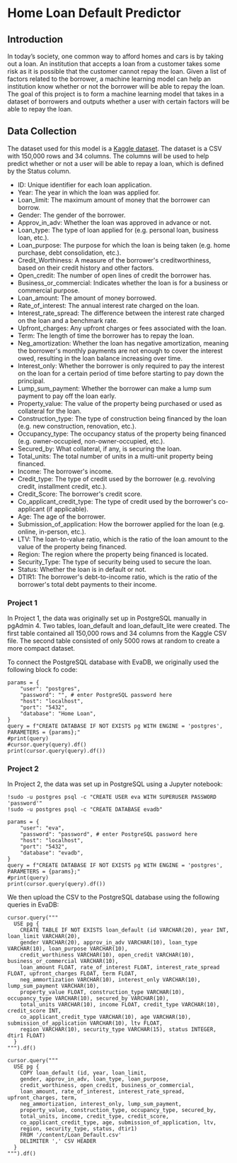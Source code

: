 # Home Loan Default Predictor

## Introduction

In today’s society, one common way to afford homes and cars is by taking out a loan. An institution that accepts a loan from a customer takes some risk as it is possible that the customer cannot repay the loan. Given a list of factors related to the borrower, a machine learning model can help an institution know whether or not the borrower will be able to repay the loan. The goal of this project is to form a machine learning model that takes in a dataset of borrowers and outputs whether a user with certain factors will be able to repay the loan.

## Data Collection

The dataset used for this model is a [Kaggle dataset](https://www.kaggle.com/datasets/yasserh/loan-default-dataset). The dataset is a CSV with 150,000 rows and 34 columns. The columns will be used to help predict whether or not a user will be able to repay a loan, which is defined by the Status column.

* ID: Unique identifier for each loan application.
* Year: The year in which the loan was applied for.
* Loan_limit: The maximum amount of money that the borrower can borrow.
* Gender: The gender of the borrower.
* Approv_in_adv: Whether the loan was approved in advance or not.
* Loan_type: The type of loan applied for (e.g. personal loan, business loan, etc.).
* Loan_purpose: The purpose for which the loan is being taken (e.g. home purchase, debt consolidation, etc.).
* Credit_Worthiness: A measure of the borrower's creditworthiness, based on their credit history and other factors.
* Open_credit: The number of open lines of credit the borrower has.
* Business_or_commercial: Indicates whether the loan is for a business or commercial purpose.
* Loan_amount: The amount of money borrowed.
* Rate_of_interest: The annual interest rate charged on the loan.
* Interest_rate_spread: The difference between the interest rate charged on the loan and a benchmark rate.
* Upfront_charges: Any upfront charges or fees associated with the loan.
* Term: The length of time the borrower has to repay the loan.
* Neg_amortization: Whether the loan has negative amortization, meaning the borrower's monthly payments are not enough to cover the interest owed, resulting in the loan balance increasing over time.
* Interest_only: Whether the borrower is only required to pay the interest on the loan for a certain period of time before starting to pay down the principal.
* Lump_sum_payment: Whether the borrower can make a lump sum payment to pay off the loan early.
* Property_value: The value of the property being purchased or used as collateral for the loan.
* Construction_type: The type of construction being financed by the loan (e.g. new construction, renovation, etc.).
* Occupancy_type: The occupancy status of the property being financed (e.g. owner-occupied, non-owner-occupied, etc.).
* Secured_by: What collateral, if any, is securing the loan.
* Total_units: The total number of units in a multi-unit property being financed.
* Income: The borrower's income.
* Credit_type: The type of credit used by the borrower (e.g. revolving credit, installment credit, etc.).
* Credit_Score: The borrower's credit score.
* Co_applicant_credit_type: The type of credit used by the borrower's co-applicant (if applicable).
* Age: The age of the borrower.
* Submission_of_application: How the borrower applied for the loan (e.g. online, in-person, etc.).
* LTV: The loan-to-value ratio, which is the ratio of the loan amount to the value of the property being financed.
* Region: The region where the property being financed is located.
* Security_Type: The type of security being used to secure the loan.
* Status: Whether the loan is in default or not.
* DTIR1: The borrower's debt-to-income ratio, which is the ratio of the borrower's total debt payments to their income.

### Project 1

In Project 1, the data was originally set up in PostgreSQL manually in pgAdmin 4. Two tables, loan_default and loan_default_lite were created. The first table contained all 150,000 rows and 34 columns from the Kaggle CSV file. The second table consisted of only 5000 rows at random to create a more compact dataset.

To connect the PostgreSQL database with EvaDB, we originally used the following block fo code:
```
params = {
    "user": "postgres",
    "password": "", # enter PostgreSQL password here
    "host": "localhost",
    "port": "5432",
    "database": "Home Loan",
}
query = f"CREATE DATABASE IF NOT EXISTS pg WITH ENGINE = 'postgres', PARAMETERS = {params};"
#print(query)
#cursor.query(query).df()
print(cursor.query(query).df())
```

### Project 2

In Project 2, the data was set up in PostgreSQL using a Jupyter notebook:
```
!sudo -u postgres psql -c "CREATE USER eva WITH SUPERUSER PASSWORD 'password'"
!sudo -u postgres psql -c "CREATE DATABASE evadb"

params = {
    "user": "eva",
    "password": "password", # enter PostgreSQL password here
    "host": "localhost",
    "port": "5432",
    "database": "evadb",
}
query = f"CREATE DATABASE IF NOT EXISTS pg WITH ENGINE = 'postgres', PARAMETERS = {params};"
#print(query)
print(cursor.query(query).df())
```

We then upload the CSV to the PostgreSQL database using the following queries in EvaDB:
```
cursor.query("""
  USE pg {
    CREATE TABLE IF NOT EXISTS loan_default (id VARCHAR(20), year INT, loan_limit VARCHAR(20),
    gender VARCHAR(20), approv_in_adv VARCHAR(10), loan_type VARCHAR(10), loan_purpose VARCHAR(10),
    credit_worthiness VARCHAR(10), open_credit VARCHAR(10), business_or_commercial VARCHAR(10),
    loan_amount FLOAT, rate_of_interest FLOAT, interest_rate_spread FLOAT, upfront_charges FLOAT, term FLOAT,
    neg_ammortization VARCHAR(10), interest_only VARCHAR(10), lump_sum_payment VARCHAR(10),
    property_value FLOAT, construction_type VARCHAR(10), occupancy_type VARCHAR(10), secured_by VARCHAR(10),
    total_units VARCHAR(10), income FLOAT, credit_type VARCHAR(10), credit_score INT,
    co_applicant_credit_type VARCHAR(10), age VARCHAR(10), submission_of_application VARCHAR(10), ltv FLOAT,
    region VARCHAR(10), security_type VARCHAR(15), status INTEGER, dtir1 FLOAT)
  }
""").df()

cursor.query("""
  USE pg {
    COPY loan_default (id, year, loan_limit,
    gender, approv_in_adv, loan_type, loan_purpose,
    credit_worthiness, open_credit, business_or_commercial,
    loan_amount, rate_of_interest, interest_rate_spread, upfront_charges, term,
    neg_ammortization, interest_only, lump_sum_payment,
    property_value, construction_type, occupancy_type, secured_by,
    total_units, income, credit_type, credit_score,
    co_applicant_credit_type, age, submission_of_application, ltv,
    region, security_type, status, dtir1)
    FROM '/content/Loan_Default.csv'
    DELIMITER ',' CSV HEADER
  }
""").df()
```

